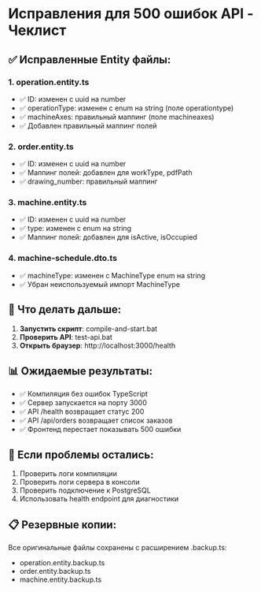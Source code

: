 # Исправления для 500 ошибок API - Чеклист

## ✅ Исправленные Entity файлы:

### 1. operation.entity.ts
- ✅ ID: изменен с uuid на number 
- ✅ operationType: изменен с enum на string (поле operationtype)
- ✅ machineAxes: правильный маппинг (поле machineaxes)
- ✅ Добавлен правильный маппинг полей

### 2. order.entity.ts  
- ✅ ID: изменен с uuid на number
- ✅ Маппинг полей: добавлен для workType, pdfPath
- ✅ drawing_number: правильный маппинг

### 3. machine.entity.ts
- ✅ ID: изменен с uuid на number
- ✅ type: изменен с enum на string
- ✅ Маппинг полей: добавлен для isActive, isOccupied

### 4. machine-schedule.dto.ts
- ✅ machineType: изменен с MachineType enum на string
- ✅ Убран неиспользуемый импорт MachineType

## 🔧 Что делать дальше:

1. **Запустить скрипт**: compile-and-start.bat
2. **Проверить API**: test-api.bat 
3. **Открыть браузер**: http://localhost:3000/health

## 📊 Ожидаемые результаты:

- ✅ Компиляция без ошибок TypeScript
- ✅ Сервер запускается на порту 3000
- ✅ API /health возвращает статус 200
- ✅ API /api/orders возвращает список заказов
- ✅ Фронтенд перестает показывать 500 ошибки

## 🚨 Если проблемы остались:

1. Проверить логи компиляции
2. Проверить логи сервера в консоли
3. Проверить подключение к PostgreSQL
4. Использовать health endpoint для диагностики

## 📋 Резервные копии:

Все оригинальные файлы сохранены с расширением .backup.ts:
- operation.entity.backup.ts
- order.entity.backup.ts  
- machine.entity.backup.ts
